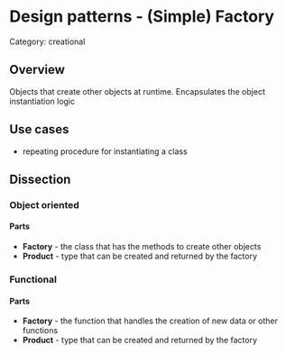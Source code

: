 # Design patterns - (Simple) Factory

Category: creational

## Overview

Objects that create other objects at runtime. Encapsulates the object instantiation logic

## Use cases

* repeating procedure for instantiating a class


## Dissection

### Object oriented

#### Parts

* **Factory** - the class that has the methods to create other objects
* **Product** - type that can be created and returned by the factory


### Functional

#### Parts

* **Factory** - the function that handles the creation of new data or other functions
* **Product** - type that can be created and returned by the factory
